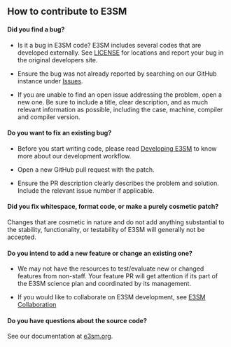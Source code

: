 ## How to contribute to E3SM

#### **Did you find a bug?**

* Is it a bug in E3SM code? E3SM includes several codes that are developed
externally. 
See [LICENSE](LICENSE) for
locations and report your bug in the original developers site.

* Ensure the bug was not already reported by searching on our GitHub instance
under [Issues](https://github.com/E3SM-Project/E3SM/issues).

* If you are unable to find an open issue addressing the problem, open a new
one. Be sure to include a title, clear description, and as much relevant
information as possible, including the case, machine, compiler and compiler
version.

#### **Do you want to fix an existing bug?**

* Before you start writing code, please read [Developing
E3SM](http://e3sm.org/model/running-e3sm/developing-e3sm/) to know more about
our development workflow.

* Open a new GitHub pull request with the patch.

* Ensure the PR description clearly describes the problem and solution. Include
the relevant issue number if applicable.

#### **Did you fix whitespace, format code, or make a purely cosmetic patch?**

Changes that are cosmetic in nature and do not add anything substantial to the
stability, functionality, or testability of E3SM will generally not be accepted.

#### **Do you intend to add a new feature or change an existing one?**

* We may not have the resources to test/evaluate new or changed features from
non-staff.  Your feature PR will get attention if its part of the E3SM science
plan and coordinated by its management. 

* If you would like to collaborate on E3SM development, see [E3SM
Collaboration](http://e3sm.org/about/collaboration/)

#### **Do you have questions about the source code?**

See our documentation at [e3sm.org](https://e3sm.org).
